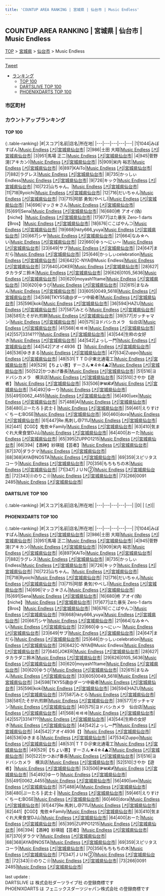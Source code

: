 ```yaml
---
title: 'COUNTUP AREA RANKING | 宮城県 | 仙台市 | Music Endless'
---
```

## COUNTUP AREA RANKING | 宮城県 | 仙台市 | Music Endless

[TOP](/darts/rank/) > [宮城県](/darts/rank/宮城県/) > [仙台市](/darts/rank/宮城県/仙台市/) > Music Endless

___

<a href="https://twitter.com/share?ref_src=twsrc%5Etfw" data-text="COUNTUP AREA RANKING | 宮城県仙台市Music Endless" class="twitter-share-button" data-hashtags="DARTSLIVE,PHOENIXDARTS,darts,ダーツ" data-show-count="false">Tweet</a>

* [ランキング](#カウントアップランキング)
    * [TOP 100](#top-100)
    * [DARTSLIVE TOP 100](#dartslive-top-100)
    * [PHOENIXDARTS TOP 100](#phoenixdarts-top-100)

### 市区町村

<ul>

</ul>

### カウントアップランキング

#### TOP 100



{:.table-ranking}
|#|スコア|名前|店名|所在地|
|---|---|---|---|---|
|1|1044|<span class="rank-name-pd">みぼすぱん</span>|<a href="/darts/rank/shops/88630.html">Music Endless</a> <a href="https://vs.phoenixdarts.com/jp/shop/shopDetailInfo/s_88630?s_seq=88630">[↗]</a>|<a href="/darts/rank/宮城県/仙台市">宮城県仙台市</a>|
|2|986|<span class="rank-name-pd"><span class="pro-icon-pd"></span>土田 大翔</span>|<a href="/darts/rank/shops/88630.html">Music Endless</a> <a href="https://vs.phoenixdarts.com/jp/shop/shopDetailInfo/s_88630?s_seq=88630">[↗]</a>|<a href="/darts/rank/宮城県/仙台市">宮城県仙台市</a>|
|3|951|<span class="rank-name-pd">馬場 正二</span>|<a href="/darts/rank/shops/88630.html">Music Endless</a> <a href="https://vs.phoenixdarts.com/jp/shop/shopDetailInfo/s_88630?s_seq=88630">[↗]</a>|<a href="/darts/rank/宮城県/仙台市">宮城県仙台市</a>|
|4|945|<span class="rank-name-pd">菅野 滉(アキカン)</span>|<a href="/darts/rank/shops/88630.html">Music Endless</a> <a href="https://vs.phoenixdarts.com/jp/shop/shopDetailInfo/s_88630?s_seq=88630">[↗]</a>|<a href="/darts/rank/宮城県/仙台市">宮城県仙台市</a>|
|5|909|<span class="rank-name-pd"><span class="pro-icon-pd"></span>米内 裕志</span>|<a href="/darts/rank/shops/88630.html">Music Endless</a> <a href="https://vs.phoenixdarts.com/jp/shop/shopDetailInfo/s_88630?s_seq=88630">[↗]</a>|<a href="/darts/rank/宮城県/仙台市">宮城県仙台市</a>|
|6|897|<span class="rank-name-pd">KAiTo</span>|<a href="/darts/rank/shops/88630.html">Music Endless</a> <a href="https://vs.phoenixdarts.com/jp/shop/shopDetailInfo/s_88630?s_seq=88630">[↗]</a>|<a href="/darts/rank/宮城県/仙台市">宮城県仙台市</a>|
|7|882|<span class="rank-name-pd">ラグレス</span>|<a href="/darts/rank/shops/88630.html">Music Endless</a> <a href="https://vs.phoenixdarts.com/jp/shop/shopDetailInfo/s_88630?s_seq=88630">[↗]</a>|<a href="/darts/rank/宮城県/仙台市">宮城県仙台市</a>|
|8|735|<span class="rank-name-pd">かっしぃEndless</span>|<a href="/darts/rank/shops/88630.html">Music Endless</a> <a href="https://vs.phoenixdarts.com/jp/shop/shopDetailInfo/s_88630?s_seq=88630">[↗]</a>|<a href="/darts/rank/宮城県/仙台市">宮城県仙台市</a>|
|9|726|<span class="rank-name-pd">キック</span>|<a href="/darts/rank/shops/88630.html">Music Endless</a> <a href="https://vs.phoenixdarts.com/jp/shop/shopDetailInfo/s_88630?s_seq=88630">[↗]</a>|<a href="/darts/rank/宮城県/仙台市">宮城県仙台市</a>|
|10|722|<span class="rank-name-pd">山ちゃん。</span>|<a href="/darts/rank/shops/88630.html">Music Endless</a> <a href="https://vs.phoenixdarts.com/jp/shop/shopDetailInfo/s_88630?s_seq=88630">[↗]</a>|<a href="/darts/rank/宮城県/仙台市">宮城県仙台市</a>|
|11|718|<span class="rank-name-pd">Ryoichi</span>|<a href="/darts/rank/shops/88630.html">Music Endless</a> <a href="https://vs.phoenixdarts.com/jp/shop/shopDetailInfo/s_88630?s_seq=88630">[↗]</a>|<a href="/darts/rank/宮城県/仙台市">宮城県仙台市</a>|
|12|716|<span class="rank-name-pd">だいちゃん</span>|<a href="/darts/rank/shops/88630.html">Music Endless</a> <a href="https://vs.phoenixdarts.com/jp/shop/shopDetailInfo/s_88630?s_seq=88630">[↗]</a>|<a href="/darts/rank/宮城県/仙台市">宮城県仙台市</a>|
|13|715|<span class="rank-name-pd">阿部 勇気(やべし)</span>|<a href="/darts/rank/shops/88630.html">Music Endless</a> <a href="https://vs.phoenixdarts.com/jp/shop/shopDetailInfo/s_88630?s_seq=88630">[↗]</a>|<a href="/darts/rank/宮城県/仙台市">宮城県仙台市</a>|
|14|696|<span class="rank-name-pd">マッさ☆さん</span>|<a href="/darts/rank/shops/88630.html">Music Endless</a> <a href="https://vs.phoenixdarts.com/jp/shop/shopDetailInfo/s_88630?s_seq=88630">[↗]</a>|<a href="/darts/rank/宮城県/仙台市">宮城県仙台市</a>|
|15|691|<span class="rank-name-pd">Sena</span>|<a href="/darts/rank/shops/88630.html">Music Endless</a> <a href="https://vs.phoenixdarts.com/jp/shop/shopDetailInfo/s_88630?s_seq=88630">[↗]</a>|<a href="/darts/rank/宮城県/仙台市">宮城県仙台市</a>|
|16|680|<span class="rank-name-pd">柊 アオイ(偽)【niche】</span>|<a href="/darts/rank/shops/88630.html">Music Endless</a> <a href="https://vs.phoenixdarts.com/jp/shop/shopDetailInfo/s_88630?s_seq=88630">[↗]</a>|<a href="/darts/rank/宮城県/仙台市">宮城県仙台市</a>|
|17|677|<span class="rank-name-pd">はた暴矢  Zero-1 darts【Bros】</span>|<a href="/darts/rank/shops/88630.html">Music Endless</a> <a href="https://vs.phoenixdarts.com/jp/shop/shopDetailInfo/s_88630?s_seq=88630">[↗]</a>|<a href="/darts/rank/宮城県/仙台市">宮城県仙台市</a>|
|18|676|<span class="rank-name-pd">⊂こばやん⊃</span>|<a href="/darts/rank/shops/88630.html">Music Endless</a> <a href="https://vs.phoenixdarts.com/jp/shop/shopDetailInfo/s_88630?s_seq=88630">[↗]</a>|<a href="/darts/rank/宮城県/仙台市">宮城県仙台市</a>|
|19|668|<span class="rank-name-pd">hkty666_yuya</span>|<a href="/darts/rank/shops/88630.html">Music Endless</a> <a href="https://vs.phoenixdarts.com/jp/shop/shopDetailInfo/s_88630?s_seq=88630">[↗]</a>|<a href="/darts/rank/宮城県/仙台市">宮城県仙台市</a>|
|20|667|<span class="rank-name-pd">シヤ</span>|<a href="/darts/rank/shops/88630.html">Music Endless</a> <a href="https://vs.phoenixdarts.com/jp/shop/shopDetailInfo/s_88630?s_seq=88630">[↗]</a>|<a href="/darts/rank/宮城県/仙台市">宮城県仙台市</a>|
|21|664|<span class="rank-name-pd">なみ☆へい</span>|<a href="/darts/rank/shops/88630.html">Music Endless</a> <a href="https://vs.phoenixdarts.com/jp/shop/shopDetailInfo/s_88630?s_seq=88630">[↗]</a>|<a href="/darts/rank/宮城県/仙台市">宮城県仙台市</a>|
|22|660|<span class="rank-name-pd">ゆぅ〜にぃ～        </span>|<a href="/darts/rank/shops/88630.html">Music Endless</a> <a href="https://vs.phoenixdarts.com/jp/shop/shopDetailInfo/s_88630?s_seq=88630">[↗]</a>|<a href="/darts/rank/宮城県/仙台市">宮城県仙台市</a>|
|23|649|<span class="rank-name-pd">サブ</span>|<a href="/darts/rank/shops/88630.html">Music Endless</a> <a href="https://vs.phoenixdarts.com/jp/shop/shopDetailInfo/s_88630?s_seq=88630">[↗]</a>|<a href="/darts/rank/宮城県/仙台市">宮城県仙台市</a>|
|24|647|<span class="rank-name-pd">まだら</span>|<a href="/darts/rank/shops/88630.html">Music Endless</a> <a href="https://vs.phoenixdarts.com/jp/shop/shopDetailInfo/s_88630?s_seq=88630">[↗]</a>|<a href="/darts/rank/宮城県/仙台市">宮城県仙台市</a>|
|25|646|<span class="rank-name-pd">かっしぃcelebration</span>|<a href="/darts/rank/shops/88630.html">Music Endless</a> <a href="https://vs.phoenixdarts.com/jp/shop/shopDetailInfo/s_88630?s_seq=88630">[↗]</a>|<a href="/darts/rank/宮城県/仙台市">宮城県仙台市</a>|
|26|642|<span class="rank-name-pd">C-NYA@Music Endless</span>|<a href="/darts/rank/shops/88630.html">Music Endless</a> <a href="https://vs.phoenixdarts.com/jp/shop/shopDetailInfo/s_88630?s_seq=88630">[↗]</a>|<a href="/darts/rank/宮城県/仙台市">宮城県仙台市</a>|
|27|640|<span class="rank-name-pd">JOKER</span>|<a href="/darts/rank/shops/88630.html">Music Endless</a> <a href="https://vs.phoenixdarts.com/jp/shop/shopDetailInfo/s_88630?s_seq=88630">[↗]</a>|<a href="/darts/rank/宮城県/仙台市">宮城県仙台市</a>|
|28|627|<span class="rank-name-pd">タカラダニ鈴木</span>|<a href="/darts/rank/shops/88630.html">Music Endless</a> <a href="https://vs.phoenixdarts.com/jp/shop/shopDetailInfo/s_88630?s_seq=88630">[↗]</a>|<a href="/darts/rank/宮城県/仙台市">宮城県仙台市</a>|
|29|626|<span class="rank-name-pd">0105_5636</span>|<a href="/darts/rank/shops/88630.html">Music Endless</a> <a href="https://vs.phoenixdarts.com/jp/shop/shopDetailInfo/s_88630?s_seq=88630">[↗]</a>|<a href="/darts/rank/宮城県/仙台市">宮城県仙台市</a>|
|30|620|<span class="rank-name-pd">moyash11tame</span>|<a href="/darts/rank/shops/88630.html">Music Endless</a> <a href="https://vs.phoenixdarts.com/jp/shop/shopDetailInfo/s_88630?s_seq=88630">[↗]</a>|<a href="/darts/rank/宮城県/仙台市">宮城県仙台市</a>|
|30|620|<span class="rank-name-pd">ゆうぴ</span>|<a href="/darts/rank/shops/88630.html">Music Endless</a> <a href="https://vs.phoenixdarts.com/jp/shop/shopDetailInfo/s_88630?s_seq=88630">[↗]</a>|<a href="/darts/rank/宮城県/仙台市">宮城県仙台市</a>|
|32|615|<span class="rank-name-pd">まなみん</span>|<a href="/darts/rank/shops/88630.html">Music Endless</a> <a href="https://vs.phoenixdarts.com/jp/shop/shopDetailInfo/s_88630?s_seq=88630">[↗]</a>|<a href="/darts/rank/宮城県/仙台市">宮城県仙台市</a>|
|33|605|<span class="rank-name-pd">0049_5618</span>|<a href="/darts/rank/shops/88630.html">Music Endless</a> <a href="https://vs.phoenixdarts.com/jp/shop/shopDetailInfo/s_88630?s_seq=88630">[↗]</a>|<a href="/darts/rank/宮城県/仙台市">宮城県仙台市</a>|
|34|598|<span class="rank-name-pd">TKY55歳@ダーツ中級者</span>|<a href="/darts/rank/shops/88630.html">Music Endless</a> <a href="https://vs.phoenixdarts.com/jp/shop/shopDetailInfo/s_88630?s_seq=88630">[↗]</a>|<a href="/darts/rank/宮城県/仙台市">宮城県仙台市</a>|
|35|596|<span class="rank-name-pd">koki</span>|<a href="/darts/rank/shops/88630.html">Music Endless</a> <a href="https://vs.phoenixdarts.com/jp/shop/shopDetailInfo/s_88630?s_seq=88630">[↗]</a>|<a href="/darts/rank/宮城県/仙台市">宮城県仙台市</a>|
|36|594|<span class="rank-name-pd">HAZU</span>|<a href="/darts/rank/shops/88630.html">Music Endless</a> <a href="https://vs.phoenixdarts.com/jp/shop/shopDetailInfo/s_88630?s_seq=88630">[↗]</a>|<a href="/darts/rank/宮城県/仙台市">宮城県仙台市</a>|
|37|587|<span class="rank-name-pd">みとら</span>|<a href="/darts/rank/shops/88630.html">Music Endless</a> <a href="https://vs.phoenixdarts.com/jp/shop/shopDetailInfo/s_88630?s_seq=88630">[↗]</a>|<a href="/darts/rank/宮城県/仙台市">宮城県仙台市</a>|
|38|581|<span class="rank-name-pd">たそがれ煎餅</span>|<a href="/darts/rank/shops/88630.html">Music Endless</a> <a href="https://vs.phoenixdarts.com/jp/shop/shopDetailInfo/s_88630?s_seq=88630">[↗]</a>|<a href="/darts/rank/宮城県/仙台市">宮城県仙台市</a>|
|39|577|<span class="rank-name-pd">ガッチャマン</span>|<a href="/darts/rank/shops/88630.html">Music Endless</a> <a href="https://vs.phoenixdarts.com/jp/shop/shopDetailInfo/s_88630?s_seq=88630">[↗]</a>|<a href="/darts/rank/宮城県/仙台市">宮城県仙台市</a>|
|40|575|<span class="rank-name-pd">ヨドバシカメラ　仙台店</span>|<a href="/darts/rank/shops/88630.html">Music Endless</a> <a href="https://vs.phoenixdarts.com/jp/shop/shopDetailInfo/s_88630?s_seq=88630">[↗]</a>|<a href="/darts/rank/宮城県/仙台市">宮城県仙台市</a>|
|41|568|<span class="rank-name-pd">ヰヰヰ</span>|<a href="/darts/rank/shops/88630.html">Music Endless</a> <a href="https://vs.phoenixdarts.com/jp/shop/shopDetailInfo/s_88630?s_seq=88630">[↗]</a>|<a href="/darts/rank/宮城県/仙台市">宮城県仙台市</a>|
|42|557|<span class="rank-name-pd">3314???</span>|<a href="/darts/rank/shops/88630.html">Music Endless</a> <a href="https://vs.phoenixdarts.com/jp/shop/shopDetailInfo/s_88630?s_seq=88630">[↗]</a>|<a href="/darts/rank/宮城県/仙台市">宮城県仙台市</a>|
|43|544|<span class="rank-name-pd">生粋の女好き</span>|<a href="/darts/rank/shops/88630.html">Music Endless</a> <a href="https://vs.phoenixdarts.com/jp/shop/shopDetailInfo/s_88630?s_seq=88630">[↗]</a>|<a href="/darts/rank/宮城県/仙台市">宮城県仙台市</a>|
|44|542|<span class="rank-name-pd">よっしー門</span>|<a href="/darts/rank/shops/88630.html">Music Endless</a> <a href="https://vs.phoenixdarts.com/jp/shop/shopDetailInfo/s_88630?s_seq=88630">[↗]</a>|<a href="/darts/rank/宮城県/仙台市">宮城県仙台市</a>|
|44|542|<span class="rank-name-pd">アオイ4936【】</span>|<a href="/darts/rank/shops/88630.html">Music Endless</a> <a href="https://vs.phoenixdarts.com/jp/shop/shopDetailInfo/s_88630?s_seq=88630">[↗]</a>|<a href="/darts/rank/宮城県/仙台市">宮城県仙台市</a>|
|46|536|<span class="rank-name-pd">ゆきまる</span>|<a href="/darts/rank/shops/88630.html">Music Endless</a> <a href="https://vs.phoenixdarts.com/jp/shop/shopDetailInfo/s_88630?s_seq=88630">[↗]</a>|<a href="/darts/rank/宮城県/仙台市">宮城県仙台市</a>|
|47|534|<span class="rank-name-pd">Zuppo</span>|<a href="/darts/rank/shops/88630.html">Music Endless</a> <a href="https://vs.phoenixdarts.com/jp/shop/shopDetailInfo/s_88630?s_seq=88630">[↗]</a>|<a href="/darts/rank/宮城県/仙台市">宮城県仙台市</a>|
|48|531|<span class="rank-name-pd">ＴＴＤ＠東北通電工</span>|<a href="/darts/rank/shops/88630.html">Music Endless</a> <a href="https://vs.phoenixdarts.com/jp/shop/shopDetailInfo/s_88630?s_seq=88630">[↗]</a>|<a href="/darts/rank/宮城県/仙台市">宮城県仙台市</a>|
|49|529|<span class="rank-name-pd">【ちょい悪】すーさん★4☆4▲2</span>|<a href="/darts/rank/shops/88630.html">Music Endless</a> <a href="https://vs.phoenixdarts.com/jp/shop/shopDetailInfo/s_88630?s_seq=88630">[↗]</a>|<a href="/darts/rank/宮城県/仙台市">宮城県仙台市</a>|
|50|522|<span class="rank-name-pd">かつあげ番長</span>|<a href="/darts/rank/shops/88630.html">Music Endless</a> <a href="https://vs.phoenixdarts.com/jp/shop/shopDetailInfo/s_88630?s_seq=88630">[↗]</a>|<a href="/darts/rank/宮城県/仙台市">宮城県仙台市</a>|
|51|516|<span class="rank-name-pd">ヨドバシカメラ　横浜店</span>|<a href="/darts/rank/shops/88630.html">Music Endless</a> <a href="https://vs.phoenixdarts.com/jp/shop/shopDetailInfo/s_88630?s_seq=88630">[↗]</a>|<a href="/darts/rank/宮城県/仙台市">宮城県仙台市</a>|
|52|510|<span class="rank-name-pd">さやか【遊者】</span>|<a href="/darts/rank/shops/88630.html">Music Endless</a> <a href="https://vs.phoenixdarts.com/jp/shop/shopDetailInfo/s_88630?s_seq=88630">[↗]</a>|<a href="/darts/rank/宮城県/仙台市">宮城県仙台市</a>|
|53|506|<span class="rank-name-pd">𝓨𝓤𝓡𝓘</span>|<a href="/darts/rank/shops/88630.html">Music Endless</a> <a href="https://vs.phoenixdarts.com/jp/shop/shopDetailInfo/s_88630?s_seq=88630">[↗]</a>|<a href="/darts/rank/宮城県/仙台市">宮城県仙台市</a>|
|54|492|<span class="rank-name-pd">ゆーり</span>|<a href="/darts/rank/shops/88630.html">Music Endless</a> <a href="https://vs.phoenixdarts.com/jp/shop/shopDetailInfo/s_88630?s_seq=88630">[↗]</a>|<a href="/darts/rank/宮城県/仙台市">宮城県仙台市</a>|
|55|491|<span class="rank-name-pd">0062_4455</span>|<a href="/darts/rank/shops/88630.html">Music Endless</a> <a href="https://vs.phoenixdarts.com/jp/shop/shopDetailInfo/s_88630?s_seq=88630">[↗]</a>|<a href="/darts/rank/宮城県/仙台市">宮城県仙台市</a>|
|56|490|<span class="rank-name-pd">uex</span>|<a href="/darts/rank/shops/88630.html">Music Endless</a> <a href="https://vs.phoenixdarts.com/jp/shop/shopDetailInfo/s_88630?s_seq=88630">[↗]</a>|<a href="/darts/rank/宮城県/仙台市">宮城県仙台市</a>|
|57|488|<span class="rank-name-pd">AI</span>|<a href="/darts/rank/shops/88630.html">Music Endless</a> <a href="https://vs.phoenixdarts.com/jp/shop/shopDetailInfo/s_88630?s_seq=88630">[↗]</a>|<a href="/darts/rank/宮城県/仙台市">宮城県仙台市</a>|
|58|480|<span class="rank-name-pd">ぷーたろ┠武士┨</span>|<a href="/darts/rank/shops/88630.html">Music Endless</a> <a href="https://vs.phoenixdarts.com/jp/shop/shopDetailInfo/s_88630?s_seq=88630">[↗]</a>|<a href="/darts/rank/宮城県/仙台市">宮城県仙台市</a>|
|59|461|<span class="rank-name-pd">えりすけﾍﾞちーむBOSE</span>|<a href="/darts/rank/shops/88630.html">Music Endless</a> <a href="https://vs.phoenixdarts.com/jp/shop/shopDetailInfo/s_88630?s_seq=88630">[↗]</a>|<a href="/darts/rank/宮城県/仙台市">宮城県仙台市</a>|
|60|460|<span class="rank-name-pd">dora</span>|<a href="/darts/rank/shops/88630.html">Music Endless</a> <a href="https://vs.phoenixdarts.com/jp/shop/shopDetailInfo/s_88630?s_seq=88630">[↗]</a>|<a href="/darts/rank/宮城県/仙台市">宮城県仙台市</a>|
|61|447|<span class="rank-name-pd">Re:馬刺し@711J</span>|<a href="/darts/rank/shops/88630.html">Music Endless</a> <a href="https://vs.phoenixdarts.com/jp/shop/shopDetailInfo/s_88630?s_seq=88630">[↗]</a>|<a href="/darts/rank/宮城県/仙台市">宮城県仙台市</a>|
|62|441|<span class="rank-name-pd">【CGD】鬼依☆Family</span>|<a href="/darts/rank/shops/88630.html">Music Endless</a> <a href="https://vs.phoenixdarts.com/jp/shop/shopDetailInfo/s_88630?s_seq=88630">[↗]</a>|<a href="/darts/rank/宮城県/仙台市">宮城県仙台市</a>|
|63|410|<span class="rank-name-pd">気まぐれ大衆食堂DJ山</span>|<a href="/darts/rank/shops/88630.html">Music Endless</a> <a href="https://vs.phoenixdarts.com/jp/shop/shopDetailInfo/s_88630?s_seq=88630">[↗]</a>|<a href="/darts/rank/宮城県/仙台市">宮城県仙台市</a>|
|64|400|<span class="rank-name-pd">おーた</span>|<a href="/darts/rank/shops/88630.html">Music Endless</a> <a href="https://vs.phoenixdarts.com/jp/shop/shopDetailInfo/s_88630?s_seq=88630">[↗]</a>|<a href="/darts/rank/宮城県/仙台市">宮城県仙台市</a>|
|65|395|<span class="rank-name-pd">ZUPPO1215</span>|<a href="/darts/rank/shops/88630.html">Music Endless</a> <a href="https://vs.phoenixdarts.com/jp/shop/shopDetailInfo/s_88630?s_seq=88630">[↗]</a>|<a href="/darts/rank/宮城県/仙台市">宮城県仙台市</a>|
|66|394|<span class="rank-name-pd">【酒神】紗瑛姐【芸者】</span>|<a href="/darts/rank/shops/88630.html">Music Endless</a> <a href="https://vs.phoenixdarts.com/jp/shop/shopDetailInfo/s_88630?s_seq=88630">[↗]</a>|<a href="/darts/rank/宮城県/仙台市">宮城県仙台市</a>|
|67|370|<span class="rank-name-pd">ダラクマ</span>|<a href="/darts/rank/shops/88630.html">Music Endless</a> <a href="https://vs.phoenixdarts.com/jp/shop/shopDetailInfo/s_88630?s_seq=88630">[↗]</a>|<a href="/darts/rank/宮城県/仙台市">宮城県仙台市</a>|
|68|368|<span class="rank-name-pd">AYA@NOSTA</span>|<a href="/darts/rank/shops/88630.html">Music Endless</a> <a href="https://vs.phoenixdarts.com/jp/shop/shopDetailInfo/s_88630?s_seq=88630">[↗]</a>|<a href="/darts/rank/宮城県/仙台市">宮城県仙台市</a>|
|69|359|<span class="rank-name-pd">スピリタスコーラ</span>|<a href="/darts/rank/shops/88630.html">Music Endless</a> <a href="https://vs.phoenixdarts.com/jp/shop/shopDetailInfo/s_88630?s_seq=88630">[↗]</a>|<a href="/darts/rank/宮城県/仙台市">宮城県仙台市</a>|
|70|356|<span class="rank-name-pd">もちもちの木</span>|<a href="/darts/rank/shops/88630.html">Music Endless</a> <a href="https://vs.phoenixdarts.com/jp/shop/shopDetailInfo/s_88630?s_seq=88630">[↗]</a>|<a href="/darts/rank/宮城県/仙台市">宮城県仙台市</a>|
|71|347|<span class="rank-name-pd">ＪＵＮ②</span>|<a href="/darts/rank/shops/88630.html">Music Endless</a> <a href="https://vs.phoenixdarts.com/jp/shop/shopDetailInfo/s_88630?s_seq=88630">[↗]</a>|<a href="/darts/rank/宮城県/仙台市">宮城県仙台市</a>|
|72|343|<span class="rank-name-pd">❀のりこ❀</span>|<a href="/darts/rank/shops/88630.html">Music Endless</a> <a href="https://vs.phoenixdarts.com/jp/shop/shopDetailInfo/s_88630?s_seq=88630">[↗]</a>|<a href="/darts/rank/宮城県/仙台市">宮城県仙台市</a>|
|73|266|<span class="rank-name-pd">0091 2485</span>|<a href="/darts/rank/shops/88630.html">Music Endless</a> <a href="https://vs.phoenixdarts.com/jp/shop/shopDetailInfo/s_88630?s_seq=88630">[↗]</a>|<a href="/darts/rank/宮城県/仙台市">宮城県仙台市</a>|


#### DARTSLIVE TOP 100



{:.table-ranking}
|#|スコア|名前|店名|所在地|
|---|---|---|---|---|
||0|<span class="rank-name-dl"> </span>|<a href="/darts/rank/shops/.html"></a> <a href="">[↗]</a>|<a href="/darts/rank//"></a>|


#### PHOENIXDARTS TOP 100



{:.table-ranking}
|#|スコア|名前|店名|所在地|
|---|---|---|---|---|
|1|1044|<span class="rank-name-pd">みぼすぱん</span>|<a href="/darts/rank/shops/88630.html">Music Endless</a> <a href="https://vs.phoenixdarts.com/jp/shop/shopDetailInfo/s_88630?s_seq=88630">[↗]</a>|<a href="/darts/rank/宮城県/仙台市">宮城県仙台市</a>|
|2|986|<span class="rank-name-pd"><span class="pro-icon-pd"></span>土田 大翔</span>|<a href="/darts/rank/shops/88630.html">Music Endless</a> <a href="https://vs.phoenixdarts.com/jp/shop/shopDetailInfo/s_88630?s_seq=88630">[↗]</a>|<a href="/darts/rank/宮城県/仙台市">宮城県仙台市</a>|
|3|951|<span class="rank-name-pd">馬場 正二</span>|<a href="/darts/rank/shops/88630.html">Music Endless</a> <a href="https://vs.phoenixdarts.com/jp/shop/shopDetailInfo/s_88630?s_seq=88630">[↗]</a>|<a href="/darts/rank/宮城県/仙台市">宮城県仙台市</a>|
|4|945|<span class="rank-name-pd">菅野 滉(アキカン)</span>|<a href="/darts/rank/shops/88630.html">Music Endless</a> <a href="https://vs.phoenixdarts.com/jp/shop/shopDetailInfo/s_88630?s_seq=88630">[↗]</a>|<a href="/darts/rank/宮城県/仙台市">宮城県仙台市</a>|
|5|909|<span class="rank-name-pd"><span class="pro-icon-pd"></span>米内 裕志</span>|<a href="/darts/rank/shops/88630.html">Music Endless</a> <a href="https://vs.phoenixdarts.com/jp/shop/shopDetailInfo/s_88630?s_seq=88630">[↗]</a>|<a href="/darts/rank/宮城県/仙台市">宮城県仙台市</a>|
|6|897|<span class="rank-name-pd">KAiTo</span>|<a href="/darts/rank/shops/88630.html">Music Endless</a> <a href="https://vs.phoenixdarts.com/jp/shop/shopDetailInfo/s_88630?s_seq=88630">[↗]</a>|<a href="/darts/rank/宮城県/仙台市">宮城県仙台市</a>|
|7|882|<span class="rank-name-pd">ラグレス</span>|<a href="/darts/rank/shops/88630.html">Music Endless</a> <a href="https://vs.phoenixdarts.com/jp/shop/shopDetailInfo/s_88630?s_seq=88630">[↗]</a>|<a href="/darts/rank/宮城県/仙台市">宮城県仙台市</a>|
|8|735|<span class="rank-name-pd">かっしぃEndless</span>|<a href="/darts/rank/shops/88630.html">Music Endless</a> <a href="https://vs.phoenixdarts.com/jp/shop/shopDetailInfo/s_88630?s_seq=88630">[↗]</a>|<a href="/darts/rank/宮城県/仙台市">宮城県仙台市</a>|
|9|726|<span class="rank-name-pd">キック</span>|<a href="/darts/rank/shops/88630.html">Music Endless</a> <a href="https://vs.phoenixdarts.com/jp/shop/shopDetailInfo/s_88630?s_seq=88630">[↗]</a>|<a href="/darts/rank/宮城県/仙台市">宮城県仙台市</a>|
|10|722|<span class="rank-name-pd">山ちゃん。</span>|<a href="/darts/rank/shops/88630.html">Music Endless</a> <a href="https://vs.phoenixdarts.com/jp/shop/shopDetailInfo/s_88630?s_seq=88630">[↗]</a>|<a href="/darts/rank/宮城県/仙台市">宮城県仙台市</a>|
|11|718|<span class="rank-name-pd">Ryoichi</span>|<a href="/darts/rank/shops/88630.html">Music Endless</a> <a href="https://vs.phoenixdarts.com/jp/shop/shopDetailInfo/s_88630?s_seq=88630">[↗]</a>|<a href="/darts/rank/宮城県/仙台市">宮城県仙台市</a>|
|12|716|<span class="rank-name-pd">だいちゃん</span>|<a href="/darts/rank/shops/88630.html">Music Endless</a> <a href="https://vs.phoenixdarts.com/jp/shop/shopDetailInfo/s_88630?s_seq=88630">[↗]</a>|<a href="/darts/rank/宮城県/仙台市">宮城県仙台市</a>|
|13|715|<span class="rank-name-pd">阿部 勇気(やべし)</span>|<a href="/darts/rank/shops/88630.html">Music Endless</a> <a href="https://vs.phoenixdarts.com/jp/shop/shopDetailInfo/s_88630?s_seq=88630">[↗]</a>|<a href="/darts/rank/宮城県/仙台市">宮城県仙台市</a>|
|14|696|<span class="rank-name-pd">マッさ☆さん</span>|<a href="/darts/rank/shops/88630.html">Music Endless</a> <a href="https://vs.phoenixdarts.com/jp/shop/shopDetailInfo/s_88630?s_seq=88630">[↗]</a>|<a href="/darts/rank/宮城県/仙台市">宮城県仙台市</a>|
|15|691|<span class="rank-name-pd">Sena</span>|<a href="/darts/rank/shops/88630.html">Music Endless</a> <a href="https://vs.phoenixdarts.com/jp/shop/shopDetailInfo/s_88630?s_seq=88630">[↗]</a>|<a href="/darts/rank/宮城県/仙台市">宮城県仙台市</a>|
|16|680|<span class="rank-name-pd">柊 アオイ(偽)【niche】</span>|<a href="/darts/rank/shops/88630.html">Music Endless</a> <a href="https://vs.phoenixdarts.com/jp/shop/shopDetailInfo/s_88630?s_seq=88630">[↗]</a>|<a href="/darts/rank/宮城県/仙台市">宮城県仙台市</a>|
|17|677|<span class="rank-name-pd">はた暴矢  Zero-1 darts【Bros】</span>|<a href="/darts/rank/shops/88630.html">Music Endless</a> <a href="https://vs.phoenixdarts.com/jp/shop/shopDetailInfo/s_88630?s_seq=88630">[↗]</a>|<a href="/darts/rank/宮城県/仙台市">宮城県仙台市</a>|
|18|676|<span class="rank-name-pd">⊂こばやん⊃</span>|<a href="/darts/rank/shops/88630.html">Music Endless</a> <a href="https://vs.phoenixdarts.com/jp/shop/shopDetailInfo/s_88630?s_seq=88630">[↗]</a>|<a href="/darts/rank/宮城県/仙台市">宮城県仙台市</a>|
|19|668|<span class="rank-name-pd">hkty666_yuya</span>|<a href="/darts/rank/shops/88630.html">Music Endless</a> <a href="https://vs.phoenixdarts.com/jp/shop/shopDetailInfo/s_88630?s_seq=88630">[↗]</a>|<a href="/darts/rank/宮城県/仙台市">宮城県仙台市</a>|
|20|667|<span class="rank-name-pd">シヤ</span>|<a href="/darts/rank/shops/88630.html">Music Endless</a> <a href="https://vs.phoenixdarts.com/jp/shop/shopDetailInfo/s_88630?s_seq=88630">[↗]</a>|<a href="/darts/rank/宮城県/仙台市">宮城県仙台市</a>|
|21|664|<span class="rank-name-pd">なみ☆へい</span>|<a href="/darts/rank/shops/88630.html">Music Endless</a> <a href="https://vs.phoenixdarts.com/jp/shop/shopDetailInfo/s_88630?s_seq=88630">[↗]</a>|<a href="/darts/rank/宮城県/仙台市">宮城県仙台市</a>|
|22|660|<span class="rank-name-pd">ゆぅ〜にぃ～        </span>|<a href="/darts/rank/shops/88630.html">Music Endless</a> <a href="https://vs.phoenixdarts.com/jp/shop/shopDetailInfo/s_88630?s_seq=88630">[↗]</a>|<a href="/darts/rank/宮城県/仙台市">宮城県仙台市</a>|
|23|649|<span class="rank-name-pd">サブ</span>|<a href="/darts/rank/shops/88630.html">Music Endless</a> <a href="https://vs.phoenixdarts.com/jp/shop/shopDetailInfo/s_88630?s_seq=88630">[↗]</a>|<a href="/darts/rank/宮城県/仙台市">宮城県仙台市</a>|
|24|647|<span class="rank-name-pd">まだら</span>|<a href="/darts/rank/shops/88630.html">Music Endless</a> <a href="https://vs.phoenixdarts.com/jp/shop/shopDetailInfo/s_88630?s_seq=88630">[↗]</a>|<a href="/darts/rank/宮城県/仙台市">宮城県仙台市</a>|
|25|646|<span class="rank-name-pd">かっしぃcelebration</span>|<a href="/darts/rank/shops/88630.html">Music Endless</a> <a href="https://vs.phoenixdarts.com/jp/shop/shopDetailInfo/s_88630?s_seq=88630">[↗]</a>|<a href="/darts/rank/宮城県/仙台市">宮城県仙台市</a>|
|26|642|<span class="rank-name-pd">C-NYA@Music Endless</span>|<a href="/darts/rank/shops/88630.html">Music Endless</a> <a href="https://vs.phoenixdarts.com/jp/shop/shopDetailInfo/s_88630?s_seq=88630">[↗]</a>|<a href="/darts/rank/宮城県/仙台市">宮城県仙台市</a>|
|27|640|<span class="rank-name-pd">JOKER</span>|<a href="/darts/rank/shops/88630.html">Music Endless</a> <a href="https://vs.phoenixdarts.com/jp/shop/shopDetailInfo/s_88630?s_seq=88630">[↗]</a>|<a href="/darts/rank/宮城県/仙台市">宮城県仙台市</a>|
|28|627|<span class="rank-name-pd">タカラダニ鈴木</span>|<a href="/darts/rank/shops/88630.html">Music Endless</a> <a href="https://vs.phoenixdarts.com/jp/shop/shopDetailInfo/s_88630?s_seq=88630">[↗]</a>|<a href="/darts/rank/宮城県/仙台市">宮城県仙台市</a>|
|29|626|<span class="rank-name-pd">0105_5636</span>|<a href="/darts/rank/shops/88630.html">Music Endless</a> <a href="https://vs.phoenixdarts.com/jp/shop/shopDetailInfo/s_88630?s_seq=88630">[↗]</a>|<a href="/darts/rank/宮城県/仙台市">宮城県仙台市</a>|
|30|620|<span class="rank-name-pd">moyash11tame</span>|<a href="/darts/rank/shops/88630.html">Music Endless</a> <a href="https://vs.phoenixdarts.com/jp/shop/shopDetailInfo/s_88630?s_seq=88630">[↗]</a>|<a href="/darts/rank/宮城県/仙台市">宮城県仙台市</a>|
|30|620|<span class="rank-name-pd">ゆうぴ</span>|<a href="/darts/rank/shops/88630.html">Music Endless</a> <a href="https://vs.phoenixdarts.com/jp/shop/shopDetailInfo/s_88630?s_seq=88630">[↗]</a>|<a href="/darts/rank/宮城県/仙台市">宮城県仙台市</a>|
|32|615|<span class="rank-name-pd">まなみん</span>|<a href="/darts/rank/shops/88630.html">Music Endless</a> <a href="https://vs.phoenixdarts.com/jp/shop/shopDetailInfo/s_88630?s_seq=88630">[↗]</a>|<a href="/darts/rank/宮城県/仙台市">宮城県仙台市</a>|
|33|605|<span class="rank-name-pd">0049_5618</span>|<a href="/darts/rank/shops/88630.html">Music Endless</a> <a href="https://vs.phoenixdarts.com/jp/shop/shopDetailInfo/s_88630?s_seq=88630">[↗]</a>|<a href="/darts/rank/宮城県/仙台市">宮城県仙台市</a>|
|34|598|<span class="rank-name-pd">TKY55歳@ダーツ中級者</span>|<a href="/darts/rank/shops/88630.html">Music Endless</a> <a href="https://vs.phoenixdarts.com/jp/shop/shopDetailInfo/s_88630?s_seq=88630">[↗]</a>|<a href="/darts/rank/宮城県/仙台市">宮城県仙台市</a>|
|35|596|<span class="rank-name-pd">koki</span>|<a href="/darts/rank/shops/88630.html">Music Endless</a> <a href="https://vs.phoenixdarts.com/jp/shop/shopDetailInfo/s_88630?s_seq=88630">[↗]</a>|<a href="/darts/rank/宮城県/仙台市">宮城県仙台市</a>|
|36|594|<span class="rank-name-pd">HAZU</span>|<a href="/darts/rank/shops/88630.html">Music Endless</a> <a href="https://vs.phoenixdarts.com/jp/shop/shopDetailInfo/s_88630?s_seq=88630">[↗]</a>|<a href="/darts/rank/宮城県/仙台市">宮城県仙台市</a>|
|37|587|<span class="rank-name-pd">みとら</span>|<a href="/darts/rank/shops/88630.html">Music Endless</a> <a href="https://vs.phoenixdarts.com/jp/shop/shopDetailInfo/s_88630?s_seq=88630">[↗]</a>|<a href="/darts/rank/宮城県/仙台市">宮城県仙台市</a>|
|38|581|<span class="rank-name-pd">たそがれ煎餅</span>|<a href="/darts/rank/shops/88630.html">Music Endless</a> <a href="https://vs.phoenixdarts.com/jp/shop/shopDetailInfo/s_88630?s_seq=88630">[↗]</a>|<a href="/darts/rank/宮城県/仙台市">宮城県仙台市</a>|
|39|577|<span class="rank-name-pd">ガッチャマン</span>|<a href="/darts/rank/shops/88630.html">Music Endless</a> <a href="https://vs.phoenixdarts.com/jp/shop/shopDetailInfo/s_88630?s_seq=88630">[↗]</a>|<a href="/darts/rank/宮城県/仙台市">宮城県仙台市</a>|
|40|575|<span class="rank-name-pd">ヨドバシカメラ　仙台店</span>|<a href="/darts/rank/shops/88630.html">Music Endless</a> <a href="https://vs.phoenixdarts.com/jp/shop/shopDetailInfo/s_88630?s_seq=88630">[↗]</a>|<a href="/darts/rank/宮城県/仙台市">宮城県仙台市</a>|
|41|568|<span class="rank-name-pd">ヰヰヰ</span>|<a href="/darts/rank/shops/88630.html">Music Endless</a> <a href="https://vs.phoenixdarts.com/jp/shop/shopDetailInfo/s_88630?s_seq=88630">[↗]</a>|<a href="/darts/rank/宮城県/仙台市">宮城県仙台市</a>|
|42|557|<span class="rank-name-pd">3314???</span>|<a href="/darts/rank/shops/88630.html">Music Endless</a> <a href="https://vs.phoenixdarts.com/jp/shop/shopDetailInfo/s_88630?s_seq=88630">[↗]</a>|<a href="/darts/rank/宮城県/仙台市">宮城県仙台市</a>|
|43|544|<span class="rank-name-pd">生粋の女好き</span>|<a href="/darts/rank/shops/88630.html">Music Endless</a> <a href="https://vs.phoenixdarts.com/jp/shop/shopDetailInfo/s_88630?s_seq=88630">[↗]</a>|<a href="/darts/rank/宮城県/仙台市">宮城県仙台市</a>|
|44|542|<span class="rank-name-pd">よっしー門</span>|<a href="/darts/rank/shops/88630.html">Music Endless</a> <a href="https://vs.phoenixdarts.com/jp/shop/shopDetailInfo/s_88630?s_seq=88630">[↗]</a>|<a href="/darts/rank/宮城県/仙台市">宮城県仙台市</a>|
|44|542|<span class="rank-name-pd">アオイ4936【】</span>|<a href="/darts/rank/shops/88630.html">Music Endless</a> <a href="https://vs.phoenixdarts.com/jp/shop/shopDetailInfo/s_88630?s_seq=88630">[↗]</a>|<a href="/darts/rank/宮城県/仙台市">宮城県仙台市</a>|
|46|536|<span class="rank-name-pd">ゆきまる</span>|<a href="/darts/rank/shops/88630.html">Music Endless</a> <a href="https://vs.phoenixdarts.com/jp/shop/shopDetailInfo/s_88630?s_seq=88630">[↗]</a>|<a href="/darts/rank/宮城県/仙台市">宮城県仙台市</a>|
|47|534|<span class="rank-name-pd">Zuppo</span>|<a href="/darts/rank/shops/88630.html">Music Endless</a> <a href="https://vs.phoenixdarts.com/jp/shop/shopDetailInfo/s_88630?s_seq=88630">[↗]</a>|<a href="/darts/rank/宮城県/仙台市">宮城県仙台市</a>|
|48|531|<span class="rank-name-pd">ＴＴＤ＠東北通電工</span>|<a href="/darts/rank/shops/88630.html">Music Endless</a> <a href="https://vs.phoenixdarts.com/jp/shop/shopDetailInfo/s_88630?s_seq=88630">[↗]</a>|<a href="/darts/rank/宮城県/仙台市">宮城県仙台市</a>|
|49|529|<span class="rank-name-pd">【ちょい悪】すーさん★4☆4▲2</span>|<a href="/darts/rank/shops/88630.html">Music Endless</a> <a href="https://vs.phoenixdarts.com/jp/shop/shopDetailInfo/s_88630?s_seq=88630">[↗]</a>|<a href="/darts/rank/宮城県/仙台市">宮城県仙台市</a>|
|50|522|<span class="rank-name-pd">かつあげ番長</span>|<a href="/darts/rank/shops/88630.html">Music Endless</a> <a href="https://vs.phoenixdarts.com/jp/shop/shopDetailInfo/s_88630?s_seq=88630">[↗]</a>|<a href="/darts/rank/宮城県/仙台市">宮城県仙台市</a>|
|51|516|<span class="rank-name-pd">ヨドバシカメラ　横浜店</span>|<a href="/darts/rank/shops/88630.html">Music Endless</a> <a href="https://vs.phoenixdarts.com/jp/shop/shopDetailInfo/s_88630?s_seq=88630">[↗]</a>|<a href="/darts/rank/宮城県/仙台市">宮城県仙台市</a>|
|52|510|<span class="rank-name-pd">さやか【遊者】</span>|<a href="/darts/rank/shops/88630.html">Music Endless</a> <a href="https://vs.phoenixdarts.com/jp/shop/shopDetailInfo/s_88630?s_seq=88630">[↗]</a>|<a href="/darts/rank/宮城県/仙台市">宮城県仙台市</a>|
|53|506|<span class="rank-name-pd">𝓨𝓤𝓡𝓘</span>|<a href="/darts/rank/shops/88630.html">Music Endless</a> <a href="https://vs.phoenixdarts.com/jp/shop/shopDetailInfo/s_88630?s_seq=88630">[↗]</a>|<a href="/darts/rank/宮城県/仙台市">宮城県仙台市</a>|
|54|492|<span class="rank-name-pd">ゆーり</span>|<a href="/darts/rank/shops/88630.html">Music Endless</a> <a href="https://vs.phoenixdarts.com/jp/shop/shopDetailInfo/s_88630?s_seq=88630">[↗]</a>|<a href="/darts/rank/宮城県/仙台市">宮城県仙台市</a>|
|55|491|<span class="rank-name-pd">0062_4455</span>|<a href="/darts/rank/shops/88630.html">Music Endless</a> <a href="https://vs.phoenixdarts.com/jp/shop/shopDetailInfo/s_88630?s_seq=88630">[↗]</a>|<a href="/darts/rank/宮城県/仙台市">宮城県仙台市</a>|
|56|490|<span class="rank-name-pd">uex</span>|<a href="/darts/rank/shops/88630.html">Music Endless</a> <a href="https://vs.phoenixdarts.com/jp/shop/shopDetailInfo/s_88630?s_seq=88630">[↗]</a>|<a href="/darts/rank/宮城県/仙台市">宮城県仙台市</a>|
|57|488|<span class="rank-name-pd">AI</span>|<a href="/darts/rank/shops/88630.html">Music Endless</a> <a href="https://vs.phoenixdarts.com/jp/shop/shopDetailInfo/s_88630?s_seq=88630">[↗]</a>|<a href="/darts/rank/宮城県/仙台市">宮城県仙台市</a>|
|58|480|<span class="rank-name-pd">ぷーたろ┠武士┨</span>|<a href="/darts/rank/shops/88630.html">Music Endless</a> <a href="https://vs.phoenixdarts.com/jp/shop/shopDetailInfo/s_88630?s_seq=88630">[↗]</a>|<a href="/darts/rank/宮城県/仙台市">宮城県仙台市</a>|
|59|461|<span class="rank-name-pd">えりすけﾍﾞちーむBOSE</span>|<a href="/darts/rank/shops/88630.html">Music Endless</a> <a href="https://vs.phoenixdarts.com/jp/shop/shopDetailInfo/s_88630?s_seq=88630">[↗]</a>|<a href="/darts/rank/宮城県/仙台市">宮城県仙台市</a>|
|60|460|<span class="rank-name-pd">dora</span>|<a href="/darts/rank/shops/88630.html">Music Endless</a> <a href="https://vs.phoenixdarts.com/jp/shop/shopDetailInfo/s_88630?s_seq=88630">[↗]</a>|<a href="/darts/rank/宮城県/仙台市">宮城県仙台市</a>|
|61|447|<span class="rank-name-pd">Re:馬刺し@711J</span>|<a href="/darts/rank/shops/88630.html">Music Endless</a> <a href="https://vs.phoenixdarts.com/jp/shop/shopDetailInfo/s_88630?s_seq=88630">[↗]</a>|<a href="/darts/rank/宮城県/仙台市">宮城県仙台市</a>|
|62|441|<span class="rank-name-pd">【CGD】鬼依☆Family</span>|<a href="/darts/rank/shops/88630.html">Music Endless</a> <a href="https://vs.phoenixdarts.com/jp/shop/shopDetailInfo/s_88630?s_seq=88630">[↗]</a>|<a href="/darts/rank/宮城県/仙台市">宮城県仙台市</a>|
|63|410|<span class="rank-name-pd">気まぐれ大衆食堂DJ山</span>|<a href="/darts/rank/shops/88630.html">Music Endless</a> <a href="https://vs.phoenixdarts.com/jp/shop/shopDetailInfo/s_88630?s_seq=88630">[↗]</a>|<a href="/darts/rank/宮城県/仙台市">宮城県仙台市</a>|
|64|400|<span class="rank-name-pd">おーた</span>|<a href="/darts/rank/shops/88630.html">Music Endless</a> <a href="https://vs.phoenixdarts.com/jp/shop/shopDetailInfo/s_88630?s_seq=88630">[↗]</a>|<a href="/darts/rank/宮城県/仙台市">宮城県仙台市</a>|
|65|395|<span class="rank-name-pd">ZUPPO1215</span>|<a href="/darts/rank/shops/88630.html">Music Endless</a> <a href="https://vs.phoenixdarts.com/jp/shop/shopDetailInfo/s_88630?s_seq=88630">[↗]</a>|<a href="/darts/rank/宮城県/仙台市">宮城県仙台市</a>|
|66|394|<span class="rank-name-pd">【酒神】紗瑛姐【芸者】</span>|<a href="/darts/rank/shops/88630.html">Music Endless</a> <a href="https://vs.phoenixdarts.com/jp/shop/shopDetailInfo/s_88630?s_seq=88630">[↗]</a>|<a href="/darts/rank/宮城県/仙台市">宮城県仙台市</a>|
|67|370|<span class="rank-name-pd">ダラクマ</span>|<a href="/darts/rank/shops/88630.html">Music Endless</a> <a href="https://vs.phoenixdarts.com/jp/shop/shopDetailInfo/s_88630?s_seq=88630">[↗]</a>|<a href="/darts/rank/宮城県/仙台市">宮城県仙台市</a>|
|68|368|<span class="rank-name-pd">AYA@NOSTA</span>|<a href="/darts/rank/shops/88630.html">Music Endless</a> <a href="https://vs.phoenixdarts.com/jp/shop/shopDetailInfo/s_88630?s_seq=88630">[↗]</a>|<a href="/darts/rank/宮城県/仙台市">宮城県仙台市</a>|
|69|359|<span class="rank-name-pd">スピリタスコーラ</span>|<a href="/darts/rank/shops/88630.html">Music Endless</a> <a href="https://vs.phoenixdarts.com/jp/shop/shopDetailInfo/s_88630?s_seq=88630">[↗]</a>|<a href="/darts/rank/宮城県/仙台市">宮城県仙台市</a>|
|70|356|<span class="rank-name-pd">もちもちの木</span>|<a href="/darts/rank/shops/88630.html">Music Endless</a> <a href="https://vs.phoenixdarts.com/jp/shop/shopDetailInfo/s_88630?s_seq=88630">[↗]</a>|<a href="/darts/rank/宮城県/仙台市">宮城県仙台市</a>|
|71|347|<span class="rank-name-pd">ＪＵＮ②</span>|<a href="/darts/rank/shops/88630.html">Music Endless</a> <a href="https://vs.phoenixdarts.com/jp/shop/shopDetailInfo/s_88630?s_seq=88630">[↗]</a>|<a href="/darts/rank/宮城県/仙台市">宮城県仙台市</a>|
|72|343|<span class="rank-name-pd">❀のりこ❀</span>|<a href="/darts/rank/shops/88630.html">Music Endless</a> <a href="https://vs.phoenixdarts.com/jp/shop/shopDetailInfo/s_88630?s_seq=88630">[↗]</a>|<a href="/darts/rank/宮城県/仙台市">宮城県仙台市</a>|
|73|266|<span class="rank-name-pd">0091 2485</span>|<a href="/darts/rank/shops/88630.html">Music Endless</a> <a href="https://vs.phoenixdarts.com/jp/shop/shopDetailInfo/s_88630?s_seq=88630">[↗]</a>|<a href="/darts/rank/宮城県/仙台市">宮城県仙台市</a>|


<div class="footer border-top border-gray-light mt-5 pt-3 text-right text-gray">
    last update : <span style="font-weight: italic" id="foot_last_modified"></span><br />
    DARTSLIVE は 株式会社ダーツライブ社 の登録商標です<br />
    PHOENIXDARTS は フェニックスダーツジャパン株式会社 の登録商標です<br />
</div>

<script src="https://cdnjs.cloudflare.com/ajax/libs/jquery.tablesorter/2.31.3/js/jquery.tablesorter.min.js" integrity="sha512-qzgd5cYSZcosqpzpn7zF2ZId8f/8CHmFKZ8j7mU4OUXTNRd5g+ZHBPsgKEwoqxCtdQvExE5LprwwPAgoicguNg==" crossorigin="anonymous" referrerpolicy="no-referrer"></script>
<link rel="stylesheet" href="https://cdnjs.cloudflare.com/ajax/libs/jquery.tablesorter/2.31.3/css/theme.default.min.css" integrity="sha512-wghhOJkjQX0Lh3NSWvNKeZ0ZpNn+SPVXX1Qyc9OCaogADktxrBiBdKGDoqVUOyhStvMBmJQ8ZdMHiR3wuEq8+w==" crossorigin="anonymous" referrerpolicy="no-referrer" />
<script>
$(function() {
    $(".table-ranking").tablesorter({sortList:[[0, 0]]});
    $("#foot_last_modified").text(formatDate(new Date(document.lastModified), 'yyyy-MM-dd HH:mm:ss'));
});
</script>

<script async src="https://platform.twitter.com/widgets.js" charset="utf-8"></script>